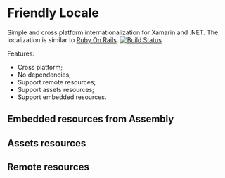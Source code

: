 # Friendly Locale
Simple and cross platform internationalization for Xamarin and .NET. The localization is similar to [Ruby On Rails](http://guides.rubyonrails.org/i18n.html).
[![Build Status](https://travis-ci.org/kvandake/friendly-locale.svg?branch=master)](https://travis-ci.org/kvandake/friendly-locale)

Features:
- Cross platform;
- No dependencies;
- Support remote resources;
- Support assets resources;
- Support embedded resources.

## Embedded resources from Assembly

## Assets resources

## Remote resources
